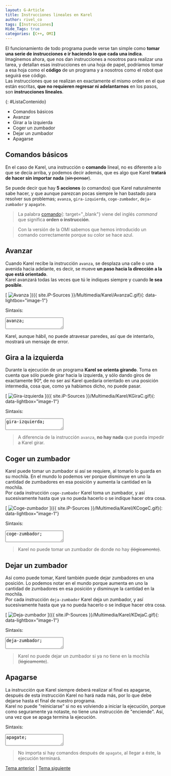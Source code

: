 ```yaml
---
layout: G-Article
title: Instrucciones lineales en Karel
author: rivel_co
tags: [Instrucciones]
Hide_Tags: true
categories: [C++, OMI]
---
```


El funcionamiento de todo programa puede verse tan simple como **tomar una serie de instrucciones e ir haciendo lo que cada una indica**. <br>
Imaginemos ahora, que nos dan instrucciones a nosotros para realizar una tarea, y detallan esas instrucciones en una hoja de papel, podríamos tomar a esa hoja como el **código** de un programa y a nosotros como el robot que seguirá ese código. <br>
Las instrucciones que se realizan en exactamente el mismo orden en el que están escritas, **que no requieren regresar ni adelantarnos** en los pasos, son **instrucciones lineales**.

{: #ListaContenido}
- Comandos básicos
- Avanzar
- Girar a la izquierda
- Coger un zumbador
- Dejar un zumbador
- Apagarse

## Comandos básicos

En el caso de Karel, una instrucción o **comando** lineal, no es diferente a lo que se decía arriba, y podemos decir además, que es algo que Karel **tratará de hacer sin importar nada** (<s>sin pensar</s>).

Se puede decir que hay **5 acciones** (<span>o comandos</span>) que Karel naturalmente sabe hacer, y que aunque parezcan pocas siempre le han bastado para resolver sus problemas; `avanza`, `gira-izquierda`, `coge-zumbador`, `deja-zumbador` y `apagate`.

> La palabra [comando](https://es.wikipedia.org/wiki/Comando_%28inform%C3%A1tica%29){: target="_blank"} viene del inglés *command* que significa **orden o instrucción**.

> Con la versión de la OMI sabemos que hemos introducido un comando correctamente porque su color se hace azul.

## Avanzar

Cuando Karel recibe la instrucción `avanza`, se desplaza una calle o una avenida hacia adelante, es decir, se mueve **un paso hacia la dirección a la que está orientado**.<br>
Karel avanzará todas las veces que tú le indiques siempre y cuando **le sea posible**.

[<picture>
	<source media="(min-width: 700px)" srcset="{{ site.iP-Sources }}/Multimedia/Karel/Avanza.gif">
	<img class="Imagen" src="{{ site.iP-Sources }}/Multimedia/Karel/AvanzaC.gif" alt="Avanza">
</picture>]({{ site.iP-Sources }}/Multimedia/Karel/AvanzaC.gif){: data-lightbox="image-1"}

Sintaxis:

<textarea class="eKarel">
avanza;</textarea>

Karel, aunque hábil, no puede atravesar paredes, así que de intentarlo, mostrará un mensaje de error.

## Gira a la izquierda

Durante la ejecución de un programa **Karel se orienta girando**. Toma en cuenta que sólo puede girar hacia la izquierda, y sólo dando giros de exactamente 90°, de no ser así Karel quedaría orientado en una posición intermedia, cosa que, como ya habíamos dicho, no puede pasar.

[<picture>
	<source media="(min-width: 700px)" srcset="{{ site.iP-Sources }}/Multimedia/Karel/KGira.gif">
	<img class="Imagen" src="{{ site.iP-Sources }}/Multimedia/Karel/KGiraC.gif" alt="Gira-izquierda">
</picture>]({{ site.iP-Sources }}/Multimedia/Karel/KGiraC.gif){: data-lightbox="image-1"}

Sintaxis:

<textarea class="eKarel">
gira-izquierda;</textarea>

> A diferencia de la instrucción `avanza`, **no hay nada** que pueda impedir a Karel girar.

## Coger un zumbador

Karel puede tomar un zumbador si así se requiere, al tomarlo lo guarda en su mochila. En el mundo lo podemos ver porque disminuye en uno la cantidad de zumbadores en esa posición y aumenta la cantidad en la mochila.<br>
Por cada instrucción `coge-zumbador` Karel toma un zumbador, y así sucesivamente hasta que ya no pueda hacerlo o se indique hacer otra cosa.

[<picture>
	<source media="(min-width: 700px)" srcset="{{ site.iP-Sources }}/Multimedia/Karel/KCoge.gif">
	<img class="Imagen" src="{{ site.iP-Sources }}/Multimedia/Karel/KCogeC.gif" alt="Coge-zumbador">
</picture>]({{ site.iP-Sources }}/Multimedia/Karel/KCogeC.gif){: data-lightbox="image-1"}

Sintaxis:

<textarea class="eKarel">
coge-zumbador;</textarea>

> Karel no puede tomar un zumbador de donde no hay <s>(lógicamente)</s>.

## Dejar un zumbador

Así como puede tomar, Karel también puede dejar zumbadores en una posición. Lo podemos notar en el mundo porque aumenta en uno la cantidad de zumbadores en esa posición y disminuye la cantidad en la mochila. <br>
Por cada instrucción `deja-zumbador` Karel deja un zumbador, y así sucesivamente hasta que ya no pueda hacerlo o se indique hacer otra cosa.

[<picture>
	<source media="(min-width: 700px)" srcset="{{ site.iP-Sources }}/Multimedia/Karel/KDeja.gif">
	<img class="Imagen" src="{{ site.iP-Sources }}/Multimedia/Karel/KDejaC.gif" alt="Deja-zumbador">
</picture>]({{ site.iP-Sources }}/Multimedia/Karel/KDejaC.gif){: data-lightbox="image-1"}

Sintaxis:

<textarea class="eKarel">
deja-zumbador;</textarea>

> Karel no puede dejar un zumbador si ya no tiene en la mochila (<s>lógicamente</s>).

## Apagarse

La instrucción que Karel siempre deberá realizar al final es apagarse, después de esta instrucción Karel no hará nada más, por lo que debe dejarse hasta el final de nuestro programa.<br>
Karel no puede "reiniciarse" si no es volviendo a iniciar la ejecución, porque como seguramente ya notaste, no tiene una instrucción de "enciende". Así, una vez que se apaga termina la ejecución.

Sintaxis:

<textarea class="eKarel">
apagate;</textarea>

> No importa si hay comandos después de `apagate`, al llegar a éste, la ejecución terminará.

<div class="Nav">
	<a href="{{ site.baseurl }}/Karel/Principio/Simulador/">Tema anterior</a> | <a href="{{ site.baseurl }}/Karel/Instrucciones/Condicionales/">Tema siguiente</a>
</div>